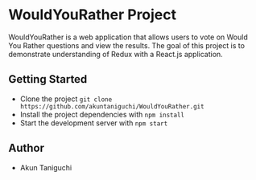 # WouldYouRather Project

WouldYouRather is a web application that allows users to vote on Would You Rather questions and view the results. The goal of this project is to demonstrate understanding of Redux with a React.js application. 

## Getting Started

* Clone the project `git clone https://github.com/akuntaniguchi/WouldYouRather.git`
* Install the project dependencies with `npm install`
* Start the development server with `npm start`

## Author

* Akun Taniguchi
